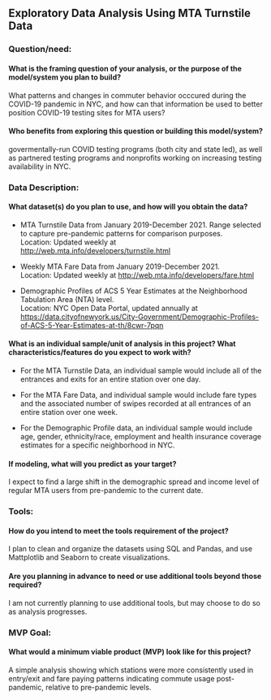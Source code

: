 ## Exploratory Data Analysis Using MTA Turnstile Data


### Question/need:
#### What is the framing question of your analysis, or the purpose of the model/system you plan to build?

What patterns and changes in commuter behavior occcured during the COVID-19 pandemic in NYC, and how can that information be used to better position COVID-19 testing sites for MTA users?

#### Who benefits from exploring this question or building this model/system?

govermentally-run COVID testing programs (both city and state led), as well as partnered testing programs and nonprofits working on increasing testing availability in NYC.

### Data Description:
#### What dataset(s) do you plan to use, and how will you obtain the data?

* MTA Turnstile Data from January 2019-December 2021. 
Range selected to capture pre-pandemic patterns for comparison purposes. <br>
Location: Updated weekly at http://web.mta.info/developers/turnstile.html

* Weekly MTA Fare Data from January 2019-December 2021. <br>
Location: Updated weekly at http://web.mta.info/developers/fare.html

* Demographic Profiles of ACS 5 Year Estimates at the Neighborhood Tabulation Area (NTA) level. <br>
Location: NYC Open Data Portal, updated annually at https://data.cityofnewyork.us/City-Government/Demographic-Profiles-of-ACS-5-Year-Estimates-at-th/8cwr-7pqn

#### What is an individual sample/unit of analysis in this project? What characteristics/features do you expect to work with?

* For the MTA Turnstile Data, an individual sample would include all of the entrances and exits for an entire station over one day. 

* For the MTA Fare Data, and individual sample would include fare types and the associated number of swipes recorded at all entrances of an entire station over one week. 

* For the Demographic Profile data, an individual sample would include age, gender, ethnicity/race, employment and health insurance coverage estimates for a specific neighborhood in NYC.  

#### If modeling, what will you predict as your target?

I expect to find a large shift in the demographic spread and income level of regular MTA users from pre-pandemic to the current date.

### Tools:
#### How do you intend to meet the tools requirement of the project?

I plan to clean and organize the datasets using SQL and Pandas, and use Mattplotlib and Seaborn to create visualizations.

#### Are you planning in advance to need or use additional tools beyond those required?

I am not currently planning to use additional tools, but may choose to do so as analysis progresses. 

### MVP Goal:
#### What would a minimum viable product (MVP) look like for this project?

A simple analysis showing which stations were more consistently used in entry/exit and fare paying patterns indicating commute usage post-pandemic, relative to pre-pandemic levels. 
